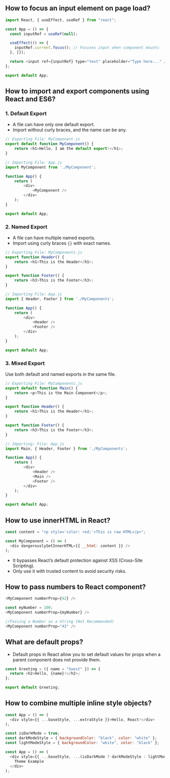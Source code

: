 ## How to focus an input element on page load?
```js
import React, { useEffect, useRef } from "react";

const App = () => {
  const inputRef = useRef(null);

  useEffect(() => {
    inputRef.current.focus(); // Focuses input when component mounts
  }, []);

  return <input ref={inputRef} type="text" placeholder="Type here..." />;
};

export default App;
```

##  How to import and export components using React and ES6?
### 1. Default Export
- A file can have only one default export.
- Import without curly braces, and the name can be any.
```js
// Exporting File: MyComponent.js
export default function MyComponent() {
    return <h1>Hello, I am the default export!</h1>;
}
```
```js
// Importing File: App.js 
import MyComponent from './MyComponent';

function App() {
    return (
        <div>
            <MyComponent />
        </div>
    );
}

export default App;
```
### 2. Named Export
- A file can have multiple named exports.
- Import using curly braces `{}` with exact names.
```js
// Exporting File: MyComponents.js
export function Header() {
    return <h1>This is the Header</h1>;
}

export function Footer() {
    return <h3>This is the Footer</h3>;
}

```
```js
// Importing File: App.js
import { Header, Footer } from './MyComponents';

function App() {
    return (
        <div>
            <Header />
            <Footer />
        </div>
    );
}

export default App;
```
### 3. Mixed Export
Use both default and named exports in the same file.
```js
// Exporting File: MyComponents.js
export default function Main() {
    return <p>This is the Main Component</p>;
}

export function Header() {
    return <h1>This is the Header</h1>;
}

export function Footer() {
    return <h3>This is the Footer</h3>;
}
```
```js
// Importing: File: App.js
import Main, { Header, Footer } from './MyComponents';

function App() {
    return (
        <div>
            <Header />
            <Main />
            <Footer />
        </div>
    );
}

export default App;
```

## How to use innerHTML in React?
```js
const content = "<p style='color: red;'>This is raw HTML</p>";

const MyComponent = () => (
  <div dangerouslySetInnerHTML={{ __html: content }} />
);
```
- It bypasses React’s default protection against XSS (Cross-Site Scripting).
- Only use it with trusted content to avoid security risks.

## How to pass numbers to React component?
```js
<MyComponent numberProp={42} />
```

```js
const myNumber = 100;
<MyComponent numberProp={myNumber} />
```

```js
//Passing a Number as a String (Not Recommended)
<MyComponent numberProp="42" />
```

## What are default props?
- Default props in React allow you to set default values for props when a parent component does not provide them.
```js
const Greeting = ({ name = "Guest" }) => {
  return <h2>Hello, {name}!</h2>;
};

export default Greeting;
```

## How to combine multiple inline style objects?

```js
const App = () => (
  <div style={{ ...baseStyle, ...extraStyle }}>Hello, React!</div>
);
```

```js
const isDarkMode = true;
const darkModeStyle = { backgroundColor: "black", color: "white" };
const lightModeStyle = { backgroundColor: "white", color: "black" };

const App = () => (
  <div style={{ ...baseStyle, ...(isDarkMode ? darkModeStyle : lightModeStyle) }}>
    Theme Example
  </div>
);
```